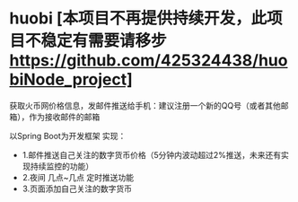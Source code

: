  huobi  [本项目不再提供持续开发，此项目不稳定有需要请移步 https://github.com/425324438/huobiNode_project]
=====
获取火币网价格信息，发邮件推送给手机：建议注册一个新的QQ号（或者其他邮箱），作为接收邮件的邮箱

以Spring Boot为开发框架
实现：
* 1.邮件推送自己关注的数字货币价格（5分钟内波动超过2%推送，未来还有实现持续监控的功能）
* 2.夜间 几点~几点 定时推送功能
* 3.页面添加自己关注的数字货币
